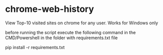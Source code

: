 # chrome-web-history
View Top-10 visited sites on chrome for any user.
Works for Windows only

before running the script execute the following command in the CMD/Powershell in the folder with requirements.txt file 

pip install -r requirements.txt 

